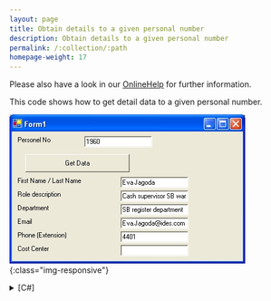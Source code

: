 ```yaml
---
layout: page
title: Obtain details to a given personal number
description: Obtain details to a given personal number
permalink: /:collection/:path
homepage-weight: 17
---
```


Please also have a look in our [OnlineHelp](https://help.theobald-software.com/en/) for further information.

This code shows how to get detail data to a given personal number.

![HRDemo01](/img/contents/HRDemo01.jpg){:class="img-responsive"}

<details>
<summary>[C#]</summary>
{% highlight csharp %}
// Connect to SAP
R3Connection con = new R3Connection("SAPServer",11,"XXX","XXX","EN","800");
con.UseGui = true;
con.Open();
  
// Create function
RFCFunction func1 = con.CreateFunction("BAPI_EMPLOYEE_GETDATA");
  
// set parameters
func1.Exports["EMPLOYEE_ID"].ParamValue = this.textBox1.Text;
func1.Exports["DATE"].ParamValue = ERPConnect.ConversionUtils.NetDate2SAPDate(System.DateTime.Now);
  
// execut e function module
func1.Execut e();
  
// Is there a return message?
if (func1.Imports["RETURN"].ToStructure()["MESSAGE"].ToString().Trim() != "")
{
    MessageBox.Show(func1.Imports["RETURN"].ToStructure()["MESSAGE"].ToString());
    return;
}
  
// process tables, but only, if they are filled with at least one row
if (func1.Tables["ORG_ASSIGNMENT"].RowCount > 0)
{
    this.textBox2.Text = func1.Tables["ORG_ASSIGNMENT"].Rows[0,"NAME"].ToString();
    this.textBox3.Text = func1.Tables["ORG_ASSIGNMENT"].Rows[0,"POSTXT"].ToString();
    this.textBox4.Text = func1.Tables["ORG_ASSIGNMENT"].Rows[0,"ORGTXT"].ToString();
    this.textBox7.Text = func1.Tables["ORG_ASSIGNMENT"].Rows[0,"COSTCENTER"].ToString();
}
  
// Email
if (func1.Tables["COMMUNICATION"].RowCount > 0)
{
    this.textBox5.Text = func1.Tables["COMMUNICATION"].Rows[0,"USRID_LONG"].ToString();  
}
  
// Phone Number
if (func1.Tables["INTERNAL_CONTROL"].RowCount > 0)
{
    this.textBox6.Text = func1.Tables["INTERNAL_CONTROL"].Rows[0,"PHONENO1"].ToString();
}
{% endhighlight %}
</details>